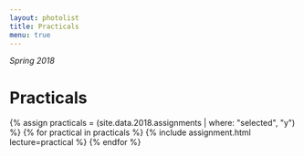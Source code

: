 ```yaml
---
layout: photolist
title: Practicals
menu: true
---
```

*Spring 2018*

# Practicals


{% assign practicals = (site.data.2018.assignments | where: "selected", "y") %}
{% for practical in practicals %}
{% include assignment.html lecture=practical %}
{% endfor %}

